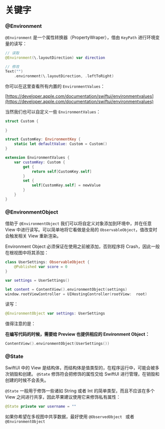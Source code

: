# 关键字

### @Environment

`@Environment` 是一个属性转换器（PropertyWraper），借由 `KeyPath` 进行环境变量的读写：

```swift
// 读取
@Environment(\.layoutDirection) var direction

// 修改
Text("")
    .environment(\.layoutDirection, .leftToRight)
```

你可以在这里查看所有内置的 `EnvironmentValues`：

[https://developer.apple.com/documentation/swiftui/environmentvalues](https://developer.apple.com/documentation/swiftui/environmentvalues)

当然我们也可以自定义一些 `EnvironmentValues`：

```swift
struct Custom {
    
}

struct CustomKey: EnvironmentKey {
    static let defaultValue: Custom = Custom()
}

extension EnvironmentValues {
    var customKey: Custom {
        get {
            return self[CustomKey.self]
        }
        set {
            self[CustomKey.self] = newValue
        }
    }
}
```

### @EnvironmentObject

借助于 `@EnvironmentObject` 我们可以将自定义对象添加到环境中，并在任意 View 中进行读写。可以简单地将它看做是全局的 `ObservableObject`，值改变时会触发相关 View 重新渲染。

Environment Object 必须保证在使用之前被添加，否则程序将 Crash，因此一般在根视图中将其添加：

```swift
class UserSettings: ObservableObject {
    @Published var score = 0
}

var settings = UserSettings() 

let content = ContentView().environmentObject(settings)
window.rootViewController = UIHostingController(rootView:  root)
```

读写：

```swift
@EnvironmentObject var settings: UserSettings
```


值得注意的是：

**在编写代码的时候，需要给 Preview 也提供相应的 Environment Object：**

```swift
ContentView().environmentObject(UserSettings())
```

### @State

SwiftUI 中的 View 是结构体，而结构体是值类型的，在程序运行中，可能会被多次销毁和创建。 `@State` 修饰符会把修饰的属性交给 SwiftUI 进行管理，在销毁和创建的时候不会丢失。

`@State` 一般用于修饰一些诸如 String 或者 Int 的简单类型，而且不应该在多个 View 之间进行共享，因此苹果建议使用它来修饰私有属性：

```swift
@State private var username = ""
```

如果你希望在多视图中共享数据，最好使用 `@ObservedObject ` 或者 `@EnvironmentObject ` 




